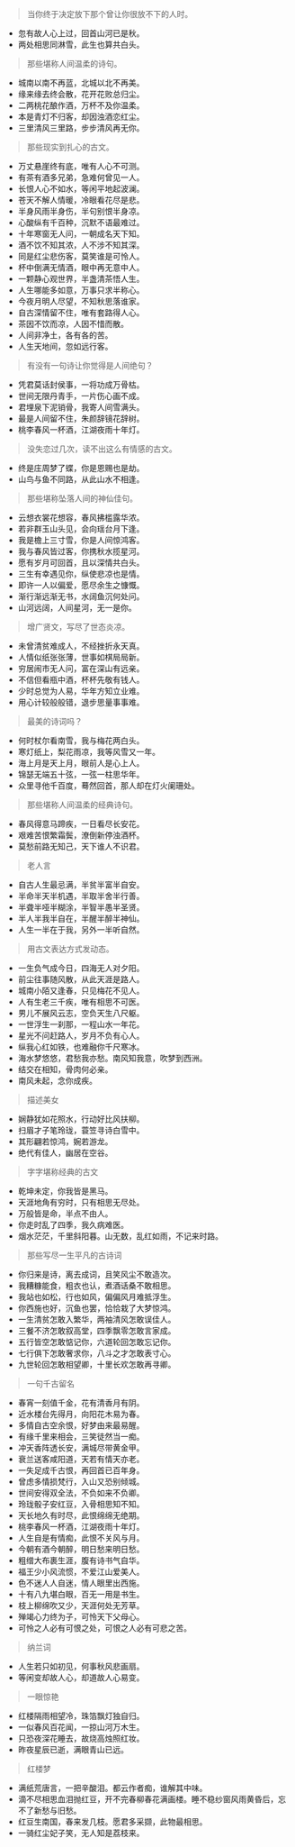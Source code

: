 > 当你终于决定放下那个曾让你很放不下的人时。

- 忽有故人心上过，回首山河已是秋。
- 两处相思同淋雪，此生也算共白头。

> 那些堪称人间温柔的诗句。

- 城南以南不再蓝，北城以北不再美。
- 缘来缘去终会散，花开花败总归尘。
- 二两桃花酿作酒，万杯不及你温柔。
- 本是青灯不归客，却因浊酒恋红尘。
- 三里清风三里路，步步清风再无你。

> 那些现实到扎心的古文。

- 万丈悬崖终有底，唯有人心不可测。
- 有茶有酒多兄弟，急难何曾见一人。
- 长恨人心不如水，等闲平地起波澜。
- 苍天不解人情暖，冷眼看花尽是悲。
- 半身风雨半身伤，半句别恨半身凉。
- 心酸纵有千百种，沉默不语最难过。
- 十年寒窗无人问，一朝成名天下知。
- 酒不饮不知其浓，人不涉不知其深。
- 同是红尘悲伤客，莫笑谁是可怜人。
- 杯中倒满无情酒，眼中再无意中人。
- 一颗静心观世界，半盏清茶悟人生。
- 人生哪能多如意，万事只求半称心。
- 今夜月明人尽望，不知秋思落谁家。
- 自古深情留不住，唯有套路得人心。
- 茶因不饮而凉，人因不惜而散。
- 人间非净土，各有各的苦。
- 人生天地间，忽如远行客。

> 有没有一句诗让你觉得是人间绝句？

- 凭君莫话封侯事，一将功成万骨枯。
- 世间无限丹青手，一片伤心画不成。
- 君埋泉下泥销骨，我寄人间雪满头。
- 最是人间留不住，朱颜辞镜花辞树。
- 桃李春风一杯酒，江湖夜雨十年灯。

> 没失恋过几次，读不出这么有情感的古文。

- 终是庄周梦了蝶，你是恩赐也是劫。
- 山鸟与鱼不同路，从此山水不相逢。

> 那些堪称坠落人间的神仙佳句。

- 云想衣裳花想容，春风拂槛露华浓。
- 若非群玉山头见，会向瑶台月下逢。
- 我是檐上三寸雪，你是人间惊鸿客。
- 我与春风皆过客，你携秋水揽星河。
- 愿有岁月可回首，且以深情共白头。
- 三生有幸遇见你，纵使悲凉也是情。
- 即许一人以偏爱，愿尽余生之慷慨。
- 渐行渐远渐无书，水阔鱼沉何处问。
- 山河远阔，人间星河，无一是你。

> 增广贤文，写尽了世态炎凉。

- 未曾清贫难成人，不经挫折永天真。
- 人情似纸张张薄，世事如棋局局新。
- 穷居闹市无人问，富在深山有远亲。
- 不信但看瓶中酒，杯杯先敬有钱人。
- 少时总觉为人易，华年方知立业难。
- 用心计较般般错，退步思量事事难。

> 最美的诗词吗？

- 何时杖尔看南雪，我与梅花两白头。
- 寒灯纸上，梨花雨凉，我等风雪又一年。
- 海上月是天上月，眼前人是心上人。
- 锦瑟无端五十弦，一弦一柱思华年。
- 众里寻他千百度，蓦然回首，那人却在灯火阑珊处。

> 那些堪称人间温柔的经典诗句。

- 春风得意马蹄疾，一日看尽长安花。
- 艰难苦恨繁霜鬓，潦倒新停浊酒杯。
- 莫愁前路无知己，天下谁人不识君。

> 老人言

- 自古人生最忌满，半贫半富半自安。
- 半命半天半机遇，半取半舍半行善。
- 半聋半哑半糊涂，半智半愚半圣贤。
- 半人半我半自在，半醒半醉半神仙。
- 人生一半在于我，另外一半听自然。

> 用古文表达方式发动态。

- 一生负气成今日，四海无人对夕阳。
- 前尘往事随风散，从此天涯是路人。
- 城南小陌又逢春，只见梅花不见人。
- 人有生老三千疾，唯有相思不可医。
- 男儿不展风云志，空负天生八尺躯。
- 一世浮生一刹那，一程山水一年花。
- 星光不问赶路人，岁月不负有心人。
- 纵我心红如铁，也难融你千尺寒冰。
- 海水梦悠悠，君愁我亦愁。南风知我意，吹梦到西洲。
- 结交在相知，骨肉何必亲。
- 南风未起，念你成疾。

> 描述美女

- 娴静犹如花照水，行动好比风扶柳。
- 扫眉才子笔玲珑，蓑笠寻诗白雪中。
- 其形翩若惊鸿，婉若游龙。
- 绝代有佳人，幽居在空谷。

> 字字堪称经典的古文

- 乾坤未定，你我皆是黑马。
- 天涯地角有穷时，只有相思无尽处。
- 万般皆是命，半点不由人。
- 你走时乱了四季，我久病难医。
- 烟水茫茫，千里斜阳暮。山无数，乱红如雨，不记来时路。

> 那些写尽一生平凡的古诗词

- 你归来是诗，离去成词，且笑风尘不敢造次。
- 我糟糠能食，粗衣也认，煮酒话桑不敢相思。
- 我站也如松，行也如风，偏偏风月难抵浮生。
- 你西施也好，沉鱼也罢，恰恰栽了大梦惊鸿。
- 一生清贫怎敢入繁华，两袖清风怎敢误佳人。
- 三餐不济怎敢叙高堂，四季飘零怎敢言家成。
- 五行皆空怎敢惦记你，六道轮回怎敢忘记你。
- 七行俱下怎敢奢求你，八斗之才怎敢表寸心。
- 九世轮回怎敢相望卿，十里长欢怎敢再寻卿。

> 一句千古留名

- 春宵一刻值千金，花有清香月有阴。
- 近水楼台先得月，向阳花木易为春。
- 多情自古空余恨，好梦由来最易醒。
- 有缘千里来相会，三笑徒然当一痴。
- 冲天香阵透长安，满城尽带黄金甲。
- 衰兰送客咸阳道，天若有情天亦老。
- 一失足成千古恨，再回首已百年身。
- 曾虑多情损梵行，入山又恐别倾城。
- 世间安得双全法，不负如来不负卿。
- 玲珑骰子安红豆，入骨相思知不知。
- 天长地久有时尽，此恨绵绵无绝期。
- 桃李春风一杯酒，江湖夜雨十年灯。
- 人生自是有情痴，此恨不关风与月。
- 今朝有酒今朝醉，明日愁来明日愁。
- 粗缯大布裹生涯，腹有诗书气自华。
- 福王少小风流惯，不爱江山爱美人。
- 色不迷人人自迷，情人眼里出西施。
- 十有八九堪白眼，百无一用是书生。
- 枝上柳绵吹又少，天涯何处无芳草。
- 殚竭心力终为子，可怜天下父母心。
- 可怜之人必有可恨之处，可恨之人必有可悲之苦。

> 纳兰词

- 人生若只如初见，何事秋风悲画扇。
- 等闲变却故人心，却道故人心易变。

> 一眼惊艳

- 红楼隔雨相望冷，珠箔飘灯独自归。
- 一似春风百花闻，一掠山河万木生。
- 只恐夜深花睡去，故烧高烛照红妆。
- 昨夜星辰已逝，满眼青山已远。

> 红楼梦

- 满纸荒唐言，一把辛酸泪。都云作者痴，谁解其中味。
- 滴不尽相思血泪抛红豆，开不完春柳春花满画楼。睡不稳纱窗风雨黄昏后，忘不了新愁与旧愁。
- 红豆生南国，春来发几枝。愿君多采撷，此物最相思。
- 一骑红尘妃子笑，无人知是荔枝来。